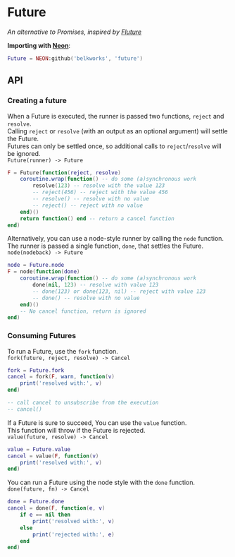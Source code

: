
# Future
*An alternative to Promises, inspired by [Fluture](https://github.com/fluture-js/Fluture)*

**Importing with [Neon](https://github.com/Belkworks/NEON)**:
```lua
Future = NEON:github('belkworks', 'future')
```
## API
### Creating a future

When a Future is executed, the runner is passed two functions, `reject` and `resolve`.  
Calling `reject` or `resolve` (with an output as an optional argument) will settle the Future.  
Futures can only be settled once, so additional calls to `reject`/`resolve` will be ignored.  
`Future(runner) -> Future`
```lua
F = Future(function(reject, resolve)
    coroutine.wrap(function() -- do some (a)synchronous work
        resolve(123) -- resolve with the value 123
        -- reject(456) -- reject with the value 456
        -- resolve() -- resolve with no value
        -- reject() -- reject with no value
    end)()
    return function() end -- return a cancel function
end)
```

Alternatively, you can use a node-style runner by calling the `node` function.  
The runner is passed a single function, `done`, that settles the Future.  
`node(nodeback) -> Future`
```lua
node = Future.node
F = node(function(done)
    coroutine.wrap(function() -- do some (a)synchronous work
        done(nil, 123) -- resolve with value 123
        -- done(123) or done(123, nil) -- reject with value 123
        -- done() -- resolve with no value
    end)()
    -- No cancel function, return is ignored
end)
```

### Consuming Futures
To run a Future, use the `fork` function.  
`fork(future, reject, resolve) -> Cancel`
```lua
fork = Future.fork
cancel = fork(F, warn, function(v)
    print('resolved with:', v)
end)

-- call cancel to unsubscribe from the execution
-- cancel()
```

If a Future is sure to succeed, You can use the `value` function.  
This function will throw if the Future is rejected.  
`value(future, resolve) -> Cancel`
```lua
value = Future.value
cancel = value(F, function(v)
    print('resolved with:', v)
end)
```

You can run a Future using the node style with the `done` function.  
`done(future, fn) -> Cancel`
```lua
done = Future.done
cancel = done(F, function(e, v)
    if e == nil then
        print('resolved with:', v)
    else
        print('rejected with:', e)
    end
end)
```
